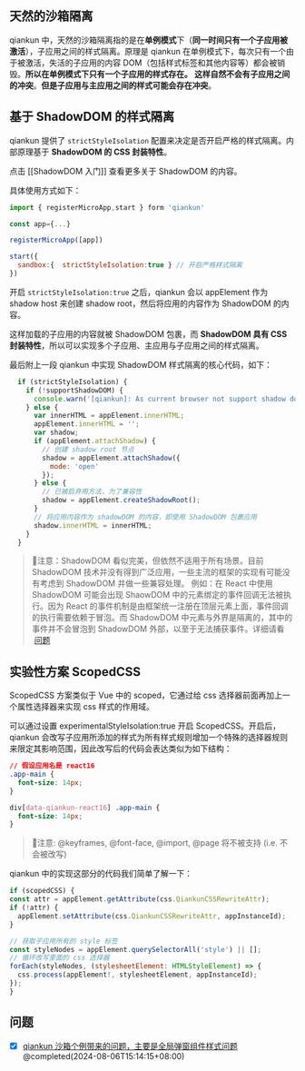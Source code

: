 ## 天然的沙箱隔离

qiankun 中，天然的沙箱隔离指的是在**单例模式**下（**同一时间只有一个子应用被激活**），子应用之间的样式隔离。原理是 qiankun 在单例模式下，每次只有一个由于被激活，失活的子应用的内容 DOM（包括样式标签和其他内容等）都会被销毁。**所以在单例模式下只有一个子应用的样式存在。**
**这样自然不会有子应用之间的冲突**。**但是子应用与主应用之间的样式可能会存在冲突**。

## 基于 ShadowDOM 的样式隔离

qiankun 提供了 `strictStyleIsolation` 配置来决定是否开启严格的样式隔离。内部原理基于 **ShadowDOM 的 CSS 封装特性**。

点击 [[ShadowDOM 入门]] 查看更多关于 ShadowDOM 的内容。

具体使用方式如下：

```js
import { registerMicroApp,start } form 'qiankun'

const app={...}

registerMicroApp([app])

start({
  sandbox:{  strictStyleIsolation:true } // 开启严格样式隔离
})
```

开启 `strictStyleIsolation:true` 之后，qiankun 会以 appElement 作为 shadow host 来创建 shadow root，然后将应用的内容作为 ShadowDOM 的内容。

这样加载的子应用的内容就被 ShadowDOM 包裹，而 **ShadowDOM 具有 CSS 封装特性**，所以可以实现多个子应用、主应用与子应用之间的样式隔离。

最后附上一段 qiankun 中实现 ShadowDOM 样式隔离的核心代码，如下：

```js
  if (strictStyleIsolation) {
    if (!supportShadowDOM) {
      console.warn('[qiankun]: As current browser not support shadow dom, your strictStyleIsolation configuration will be ignored!');
    } else {
      var innerHTML = appElement.innerHTML;
      appElement.innerHTML = '';
      var shadow;
      if (appElement.attachShadow) {
	    // 创建 shadow root 节点
        shadow = appElement.attachShadow({
          mode: 'open'
        });
      } else {
	    // 已被启弃用方法，为了兼容性
        shadow = appElement.createShadowRoot();
      }
      // 将应用内容作为 shadowDOM 的内容，即使用 ShadowDOM 包裹应用
      shadow.innerHTML = innerHTML;
    }
  }
```

> 📣注意：ShadowDOM 看似完美，但依然不适用于所有场景。目前 ShadowDOM 技术并没有得到广泛应用，一些主流的框架的实现有可能没有考虑到 ShadowDOM 并做一些兼容处理。
> 例如：在 React 中使用 ShadowDOM 可能会出现 ShaowDOM 中的元素绑定的事件回调无法被执行。因为 React 的事件机制是由框架统一注册在顶层元素上面，事件回调的执行需要依赖于冒泡。而 ShadowDOM 中元素与外界是隔离的，其中的事件并不会冒泡到 ShadowDOM 外部，以至于无法捕获事件。详细请看  [问题](https://github.com/facebook/react/issues/10422)

## 实验性方案 ScopedCSS

ScopedCSS 方案类似于 Vue 中的 scoped，它通过给 css 选择器前面再加上一个属性选择器来实现 css 样式的作用域。

可以通过设置 experimentalStyleIsolation:true 开启 ScopedCSS。开启后，qiankun 会改写子应用所添加的样式为所有样式规则增加一个特殊的选择器规则来限定其影响范围，因此改写后的代码会表达类似为如下结构：

```css
// 假设应用名是 react16
.app-main {
  font-size: 14px;
}

div[data-qiankun-react16] .app-main {
  font-size: 14px;
}
```

>📣注意: @keyframes, @font-face, @import, @page 将不被支持 (i.e. 不会被改写)

qiankun 中的实现这部分的代码我们简单了解一下：
```js
if (scopedCSS) {
const attr = appElement.getAttribute(css.QiankunCSSRewriteAttr);
if (!attr) {
  appElement.setAttribute(css.QiankunCSSRewriteAttr, appInstanceId);
}

// 获取子应用所有的 style 标签
const styleNodes = appElement.querySelectorAll('style') || [];
// 循环改写里面的 css 选择器
forEach(styleNodes, (stylesheetElement: HTMLStyleElement) => {
  css.process(appElement!, stylesheetElement, appInstanceId);
});
}
```

## 问题
- [x] [qiankun 沙箱个例带来的问题，主要是全局弹窗组件样式问题](https://juejin.cn/post/7184419253087535165) @completed(2024-08-06T15:14:15+08:00)